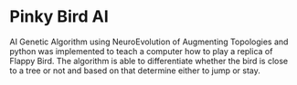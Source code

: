 # Pinky Bird AI
AI Genetic Algorithm using NeuroEvolution of Augmenting Topologies and python was implemented to teach a computer how to play a replica of Flappy Bird. The algorithm is able to differentiate whether the bird is close to a tree or not and based on that determine either to jump or stay. 
